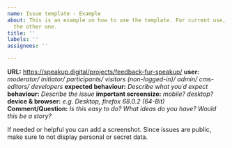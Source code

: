 ```yaml
---
name: Issue template - Example
about: This is an example on how to use the template. For current use, better use
  the other one.
title: ''
labels: ''
assignees: ''

---
```


**URL:** https://speakup.digital/projects/feedback-fur-speakup/
**user:** *moderator/ initiator/ participants/ visitors (non-logged-in)/ admin/ cms-editors/ developers*
**expected behaviour:** *Describe what you´d expect*
**behaviour:** *Describe the issue*
**important screensize:** *mobile? desktop?*
**device & browser:** *e.g. Desktop, firefox 68.0.2 (64-Bit)*
**Comment/Question:** *Is this easy to do? What ideas do you have? Would this be a story?* 

If needed or helpful you can add a screenshot. Since issues are public, make sure to not display personal or secret data.

